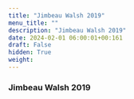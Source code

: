 ```yaml
---
title: "Jimbeau Walsh 2019"
menu_title: ""
description: "Jimbeau Walsh 2019"
date: 2024-02-01 06:00:01+00:161
draft: False
hidden: True
weight:
---
```

### Jimbeau Walsh 2019


